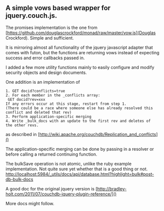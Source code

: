 A simple vows based wrapper for jquery.couch.js.
------

The promises implementation is the one from [https://github.com/douglascrockford/monad/raw/master/vow.js](Douglas Crockford). Simple
and sufficient.

It is mirroring almost all functionality of the jquery javascript
adapter that comes with futon, but the functions are returning vows
instead of expecting success and error callbacks passed in.

I added a few more utility functions mainly to easily configure and modify
security objects and design documents.

One addition is an implementation of

	1. GET docid?conflicts=true
	2. For each member in the _conflicts array:
	 GET docid?rev=xxx
	If any errors occur at this stage, restart from step 1.
	(There could be a race where someone else has already resolved this
	conflict and deleted that rev)
	3. Perform application-specific merging
	4. Write _bulk_docs with an update to the first rev and deletes of
	the other revs.
	
as described in
[http://wiki.apache.org/couchdb/Replication_and_conflicts]()

The application-specific merging can be done by passing in a resolver
or before calling a returned continuing function.

The bulkSave operation is not atomic, unlike the ruby example
implementation.
Not quite sure yet whether that is a good thing or not. [http://localhost:5984/_utils/docs/api/database.html?highlight=bulk#post-db-bulk-docs]()

A good doc for the original jquery version is
[http://bradley-holt.com/2011/07/couchdb-jquery-plugin-reference/]()

More docs might follow.




